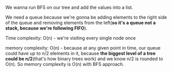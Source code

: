 We wanna run BFS on our tree and add the values into a list.

We need a queue because we're gonna be adding elements to the right side of the queue and removing elements from the left(**so it's a 
queue not a stack, because we're following FIFO**).

Time complexity: O(n) - we're visiting every single node once

memory complexity: O(n) - because at any given point in time, our queue could have up to n/2 elements in it, because **the biggest level
of a tree could be n/2**(that's how binary trees work) and we know n/2 is rounded to O(n). So memory complexity is O(n) with BFS approach.
